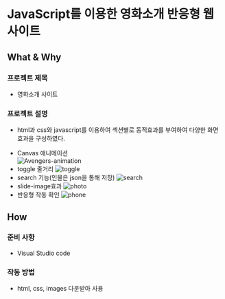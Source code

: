 # JavaScript를 이용한 영화소개 반응형 웹사이트

## What & Why
### 프로젝트 제목
* 영화소개 사이트
### 프로젝트 설명
* html과 css와 javascript를 이용하여 섹션별로 동적효과를 부여하여 다양한 화면효과을 구성하였다.
+ Canvas 애니메이션  
![Avengers-animation](https://user-images.githubusercontent.com/15353850/85939979-99fb5c00-b954-11ea-9f3d-367e28e87632.gif)
+ toggle 줄거리
![toggle](https://user-images.githubusercontent.com/15353850/85940143-9ae0bd80-b955-11ea-98b9-40aa9a0b0114.png)
+ search 기능(인물은 json을 통해 저장)
![search](https://user-images.githubusercontent.com/15353850/85940172-ccf21f80-b955-11ea-837b-c29f134b3b31.gif)
+ slide-image효과
![photo](https://user-images.githubusercontent.com/15353850/85940145-9c11ea80-b955-11ea-9e70-8e63e63ebf8b.png)
+ 반응형 작동 확인
![phone](https://user-images.githubusercontent.com/15353850/85940263-59044700-b956-11ea-8ceb-c28e110c5ca9.gif)


## How
### 준비 사항
* Visual Studio code
### 작동 방법
* html, css, images 다운받아 사용
